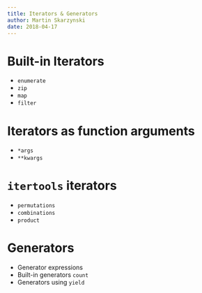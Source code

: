 ```yaml
---
title: Iterators & Generators
author: Martin Skarzynski
date: 2018-04-17
---
```


# Built-in Iterators
- `enumerate`
- `zip`
- `map`
- `filter`

# Iterators as function arguments
- `*args`
- `**kwargs`

# `itertools` iterators
- `permutations`
- `combinations`
- `product`

# Generators
- Generator expressions
- Built-in generators `count`
- Generators using `yield`
